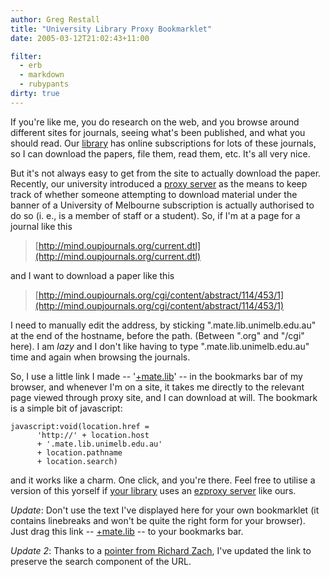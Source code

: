 ```yaml
---
author: Greg Restall
title: "University Library Proxy Bookmarklet"
date: 2005-03-12T21:02:43+11:00

filter:
  - erb
  - markdown
  - rubypants
dirty: true
---
```


If you're like me, you do research on the web, and you browse around different sites for journals, seeing what's been published, and what you should read.  Our [library](http://www.lib.unimelb.edu.au/) has online subscriptions for lots of these journals, so I can download the papers, file them, read them, etc.  It's all very nice.

But it's not always easy to get from the site to actually download the paper.  Recently, our university introduced a [proxy server](http://mate.lib.unimelb.edu.au/) as the means to keep track of whether someone attempting to download material under the banner of a University of Melbourne subscription is actually authorised to do so (i. e., is a member of staff or a student).  So, if I'm at a page for a journal like this 

> [http://mind.oupjournals.org/current.dtl](http://mind.oupjournals.org/current.dtl)

and I want to download a paper like this

> [http://mind.oupjournals.org/cgi/content/abstract/114/453/1](http://mind.oupjournals.org/cgi/content/abstract/114/453/1)

I need to manually edit the address, by sticking ".mate.lib.unimelb.edu.au" at the end of the hostname, before the path. (Between ".org" and "/cgi" here).  I am _lazy_ and I don't like having to type ".mate.lib.unimelb.edu.au" time and again when browsing the journals.  

So, I use a little link I made -- '<a href="javascript:void(location.href='http://'+location.host+'.mate.lib.unimelb.edu.au'+location.pathname+location.search)">+mate.lib</a>' -- in the bookmarks bar of my browser, and whenever I'm on a site, it takes me directly to the relevant page viewed through proxy site, and I can download at will.  The bookmark is a simple bit of javascript:

    javascript:void(location.href = 
          'http://' + location.host 
          + '.mate.lib.unimelb.edu.au'
          + location.pathname
          + location.search)

and it works like a charm.  One click, and you're there.  Feel free to utilise a version of this yorself if <a href="http://www.usefulutilities.com/support/institutions.html">your library</a> uses an  <a href="http://www.usefulutilities.com">ezproxy server</a> like ours.

*Update*:  Don't use the text I've displayed here for your own bookmarklet (it contains linebreaks and won't be quite the right form for your browser).  Just drag this link -- <a href="javascript:void(location.href='http://'+location.host+'.mate.lib.unimelb.edu.au'+location.pathname+location.search)">+mate.lib</a> -- to your bookmarks bar.

*Update 2*: Thanks to a [pointer from Richard Zach](http://consequently.org/news/2005/03/12/university_library_proxy_bookmarklet/index.php#c1449), I've updated the link to preserve the search component of the URL.